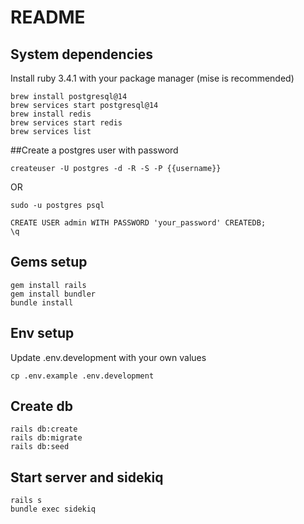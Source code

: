 # README

## System dependencies

Install ruby 3.4.1 with your package manager (mise is recommended)

```
brew install postgresql@14
brew services start postgresql@14
brew install redis
brew services start redis
brew services list
```

##Create a postgres user with password

```
createuser -U postgres -d -R -S -P {{username}}
```

OR

```
sudo -u postgres psql

CREATE USER admin WITH PASSWORD 'your_password' CREATEDB;
\q
```

## Gems setup

```
gem install rails
gem install bundler
bundle install
```

## Env setup

Update .env.development with your own values

```
cp .env.example .env.development
```

## Create db

```
rails db:create
rails db:migrate
rails db:seed
```

## Start server and sidekiq

```
rails s
bundle exec sidekiq
```
